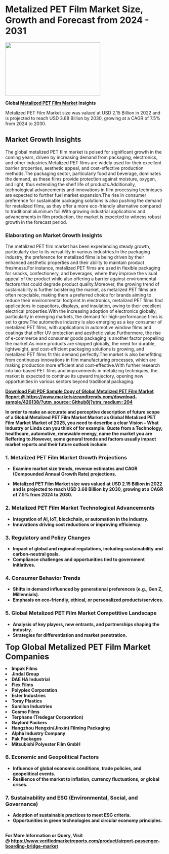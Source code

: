 <H1>Metalized PET Film Market Size, Growth and Forecast from 2024 - 2031</H1><img class="aligncenter size-medium wp-image-584254" src="https://thirdeyenews.in/wp-content/uploads/2024/09/Global-Market-Research-300x168.jpeg" alt="" width="300" height="168" /><p><strong>Global&nbsp;<a href="https://www.marketsizeandtrends.com/download-sample/426138/?utm_source=Github8j?utm_medium=204">Metalized PET Film Market</a> Insights</strong></p><p>Metalized PET Film Market size was valued at USD 2.15 Billion in 2022 and is projected to reach USD 3.68 Billion by 2030, growing at a CAGR of 7.5% from 2024 to 2030.</p><p><h2>Market Growth Insights</h2> <p>The global metalized PET film market is poised for significant growth in the coming years, driven by increasing demand from packaging, electronics, and other industries.Metalized PET films are widely used for their excellent barrier properties, aesthetic appeal, and cost-effective production methods.The packaging sector, particularly food and beverage, dominates the demand, as these films provide protection against moisture, oxygen, and light, thus extending the shelf life of products.Additionally, technological advancements and innovations in film processing techniques are expected to further fuel market expansion.The rise in consumer preference for sustainable packaging solutions is also pushing the demand for metalized films, as they offer a more eco-friendly alternative compared to traditional aluminum foil.With growing industrial applications and advancements in film production, the market is expected to witness robust growth in the forecast period.</p> <p><strong><a href="#"></a></strong></p> <h3>Elaborating on Market Growth Insights</h3> <p>The metalized PET film market has been experiencing steady growth, particularly due to its versatility in various industries.In the packaging industry, the preference for metalized films is being driven by their enhanced aesthetic properties and their ability to maintain product freshness.For instance, metalized PET films are used in flexible packaging for snacks, confectionery, and beverages, where they improve the visual appeal of the product while also offering a barrier against environmental factors that could degrade product quality.Moreover, the growing trend of sustainability is further bolstering the market, as metalized PET films are often recyclable, making them a preferred choice for brands aiming to reduce their environmental footprint.In electronics, metalized PET films find applications in capacitors, displays, and insulation, owing to their excellent electrical properties.With the increasing adoption of electronics globally, particularly in emerging markets, the demand for high-performance films is set to grow.The automotive industry is also emerging as a key consumer of metalized PET films, with applications in automotive window films and coatings that offer UV protection and aesthetic value.Furthermore, the rise of e-commerce and consumer goods packaging is another factor propelling the market.As more products are shipped globally, the need for durable, lightweight, and cost-efficient packaging solutions is growing, and metalized PET films fit this demand perfectly.The market is also benefitting from continuous innovations in film manufacturing processes, which are making production more efficient and cost-effective.With further research into bio-based PET films and improvements in metalizing techniques, the market is expected to continue its upward trajectory, opening new opportunities in various sectors beyond traditional packaging.<p><strong><a href="#"></p><p><span class=""><strong>Download Full PDF Sample Copy of Global Metalized PET Film Market Report</strong> @ <a href="https://www.marketsizeandtrends.com/download-sample/426138/?utm_source=Github8j?utm_medium=204" target="_blank">https://www.marketsizeandtrends.com/download-sample/426138/?utm_source=Github8j?utm_medium=204</a></span></p><p>In order to make an accurate and perceptive description of future scope of a Global&nbsp;Metalized PET Film Market Market as Global&nbsp;Metalized PET Film Market Market of 2025, you need to describe a clear Vision &ndash; What Industry or Linda can you think of for example: Quote from a Technology, healthcare, automotive, renewable energy, name the market you are Reffering to.However, some general trends and factors usually impact market reports and their future outlook include:</p><h3>1.&nbsp;<strong>Metalized PET Film Market Growth Projections</strong></h3><ul><li>Examine market size trends, revenue estimates and CAGR (Compounded Annual Growth Rate) projections.</li><li><p>Metalized PET Film Market size was valued at USD 2.15 Billion in 2022 and is projected to reach USD 3.68 Billion by 2030, growing at a CAGR of 7.5% from 2024 to 2030.</p></li></ul><h3>2.&nbsp;<strong>Metalized PET Film Market Technological Advancements</strong></h3><ul><li>Integration of AI, IoT, blockchain, or automation in the industry.</li><li>Innovations driving cost reductions or improving efficiency.</li></ul><h3>3.&nbsp;<strong>Regulatory and Policy Changes</strong></h3><ul><li>Impact of global and regional regulations, including sustainability and carbon-neutral goals.</li><li>Compliance challenges and opportunities tied to government initiatives.</li></ul><h3>4.&nbsp;<strong>Consumer Behavior Trends</strong></h3><ul><li>Shifts in demand influenced by generational preferences (e.g., Gen Z, Millennials).</li><li>Emphasis on eco-friendly, ethical, or personalized products/services.</li></ul><h3>5.&nbsp;<strong>Global Metalized PET Film Market Competitive Landscape</strong></h3><ul><li>Analysis of key players, new entrants, and partnerships shaping the industry.</li><li>Strategies for differentiation and market penetration.</li></ul><p data-pm-slice="1 1 []"><span style="color: inherit; font-family: inherit; font-size: 25px;">Top Global Metalized PET Film Market Companies</span></p><div class="" data-test-id=""><p><li>Impak Films</li><li> Jindal Group</li><li> DAE HA Industrial</li><li> Flex Films</li><li> Polyplex Corporation</li><li> Ester Industries</li><li> Toray Plastics</li><li> Sumilon Industries</li><li> Cosmo Films</li><li> Terphane (Tredegar Corporation)</li><li> Gaylord Packers</li><li> Hangzhou Hengxin(Jinxin) Filming Packaging</li><li> Alpha Industry Company</li><li> Pak Packages</li><li> Mitsubishi Polyester Film GmbH</li></p></div><h3>6.&nbsp;<strong>Economic and Geopolitical Factors</strong></h3><ul><li>Influence of global economic conditions, trade policies, and geopolitical events.</li><li>Resilience of the market to inflation, currency fluctuations, or global crises.</li></ul><h3>7.&nbsp;<strong>Sustainability and ESG (Environmental, Social, and Governance)</strong></h3><ul><li>Adoption of sustainable practices to meet ESG criteria.</li><li>Opportunities in green technologies and circular economy principles.</li></ul><h2><strong style="font-size: 14px;">For More Information or Query, Visit @&nbsp;</strong><a style="background-color: #ffffff; font-size: 14px;" href="https://www.marketsizeandtrends.com/report/metalized-pet-film-market/" target="_blank">https://www.verifiedmarketreports.com/product/airport-passenger-boarding-bridge-market</a></h2>